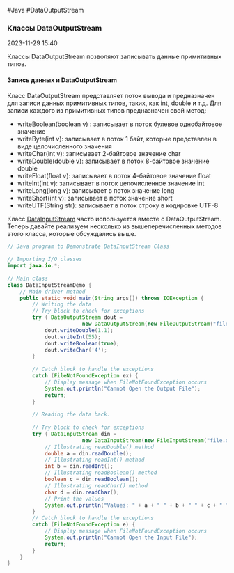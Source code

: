 #Java #DataOutputStream 
### Классы DataOutputStream ###

2023-11-29 15:40

Классы DataOutputStream позволяют записывать данные примитивных типов.
#### Запись данных и DataOutputStream ####

Класс DataOutputStream представляет поток вывода и предназначен для записи данных примитивных типов, таких, как int, double и т.д. Для записи каждого из примитивных типов предназначен свой метод:
- writeBoolean(boolean v) : записывает в поток булевое однобайтовое значение
- writeByte(int v): записывает в поток 1 байт, которые представлен в виде целочисленного значения
- writeChar(int v): записывает 2-байтовое значение char
- writeDouble(double v): записывает в поток 8-байтовое значение double
- writeFloat(float v): записывает в поток 4-байтовое значение float
- writeInt(int v): записывает в поток целочисленное значение int
- writeLong(long v): записывает в поток значение long
- writeShort(int v): записывает в поток значение short
- writeUTF(String str): записывает в поток строку в кодировке UTF-8

Класс [DataInputStream](DataInputStream) часто используется вместе с DataOutputStream.
Теперь давайте реализуем несколько из вышеперечисленных методов этого класса, которые обсуждались выше.
```java
// Java program to Demonstrate DataInputStream Class 
  
// Importing I/O classes 
import java.io.*; 
  
// Main class 
class DataInputStreamDemo { 
    // Main driver method 
    public static void main(String args[]) throws IOException { 
        // Writing the data 
        // Try block to check for exceptions 
        try ( DataOutputStream dout = 
                        new DataOutputStream(new FileOutputStream("file.dat")) ) { 
            dout.writeDouble(1.1); 
            dout.writeInt(55); 
            dout.writeBoolean(true); 
            dout.writeChar('4'); 
        } 
  
        // Catch block to handle the exceptions 
        catch (FileNotFoundException ex) { 
            // Display message when FileNotFoundException occurs 
            System.out.println("Cannot Open the Output File"); 
            return; 
        } 
  
        // Reading the data back. 
  
        // Try block to check for exceptions 
        try ( DataInputStream din = 
                        new DataInputStream(new FileInputStream("file.dat")) ) { 
            // Illustrating readDouble() method 
            double a = din.readDouble(); 
            // Illustrating readInt() method 
            int b = din.readInt(); 
            // Illustrating readBoolean() method 
            boolean c = din.readBoolean(); 
            // Illustrating readChar() method 
            char d = din.readChar(); 
            // Print the values 
            System.out.println("Values: " + a + " " + b + " " + c + " " + d); 
        } 
        // Catch block to handle the exceptions 
        catch (FileNotFoundException e) { 
            // Display message when FileNotFoundException occurs 
            System.out.println("Cannot Open the Input File"); 
            return; 
        } 
    } 
}



